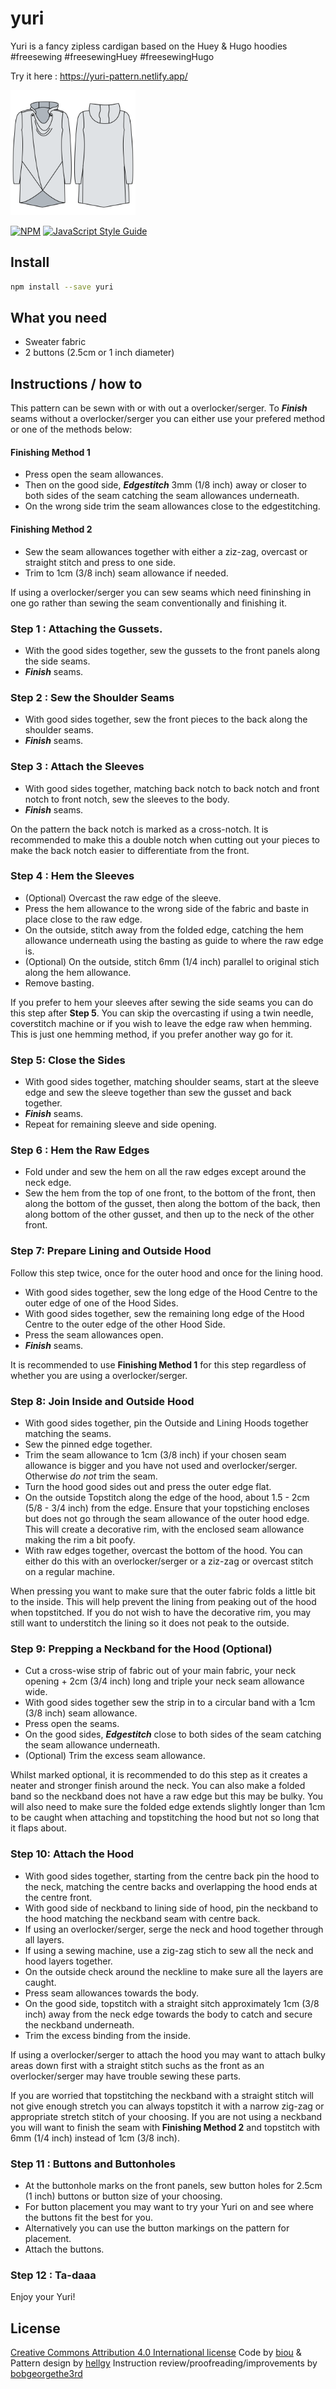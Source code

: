 # yuri
Yuri is a fancy zipless cardigan based on the Huey & Hugo hoodies #freesewing #freesewingHuey #freesewingHugo

Try it here : https://yuri-pattern.netlify.app/

<img src="yuri.svg" alt="preview of Yuri hoodie" width="200"/>

[![NPM](https://img.shields.io/npm/v/yuri.svg)](https://www.npmjs.com/package/yuri) [![JavaScript Style Guide](https://img.shields.io/badge/code_style-standard-brightgreen.svg)](https://standardjs.com)

## Install

```bash
npm install --save yuri
```


## What you need
- Sweater fabric
- 2 buttons (2.5cm or 1 inch diameter)

## Instructions / how to

This pattern can be sewn with or with out a overlocker/serger. To ***Finish*** seams without a overlocker/serger you can either use your prefered method or one of the methods below:
#### Finishing Method 1
- Press open the seam allowances. 
- Then on the good side, ***Edgestitch*** 3mm (1/8 inch) away or closer to both sides of the seam catching the seam allowances underneath.
- On the wrong side trim the seam allowances close to the edgestitching. 

#### Finishing Method 2
- Sew the seam allowances together with either a ziz-zag, overcast or straight stitch and press to one side.
- Trim to 1cm (3/8 inch) seam allowance if needed.

<Note>

If using a overlocker/serger you can sew seams which need fininshing in one go rather than sewing the seam conventionally and finishing it. 
  
</Note>

### Step 1 : Attaching the Gussets.
- With the good sides together, sew the gussets to the front panels along the side seams.
- ***Finish*** seams.

### Step 2 :  Sew the Shoulder Seams
- With good sides together, sew the front pieces to the back along the shoulder seams.
- ***Finish*** seams.

### Step 3 : Attach the Sleeves

- With good sides together, matching back notch to back notch and front notch to front notch, sew the sleeves to the body.
- ***Finish*** seams.

<Note>

On the pattern the back notch is marked as a cross-notch. It is recommended to make this a double notch when cutting out your pieces to make the back notch easier to differentiate from the front.
  
</Note>

### Step 4 : Hem the Sleeves
- (Optional) Overcast the raw edge of the sleeve.
- Press the hem allowance to the wrong side of the fabric and baste in place close to the raw edge.
- On the outside, stitch away from the folded edge, catching the hem allowance underneath using the basting as guide to where the raw edge is.
- (Optional) On the outside, stitch 6mm (1/4 inch) parallel to original stich along the hem allowance.
- Remove basting.

<Note>

If you prefer to hem your sleeves after sewing the side seams you can do this step after **Step 5**.
You can skip the overcasting if using a twin needle, coverstitch machine or if you wish to leave the edge raw when hemming. 
This is just one hemming method, if you prefer another way go for it.
  
</Note>

### Step 5: Close the Sides
- With good sides together, matching shoulder seams, start at the sleeve edge and sew the sleeve together than sew the gusset and back together.
- ***Finish*** seams.
- Repeat for remaining sleeve and side opening.

### Step 6 : Hem the Raw Edges
- Fold under and sew the hem on all the raw edges except around the neck edge.
- Sew the hem from the top of one front, to the bottom of the front, then along the bottom of the gusset, then along the bottom of the back, then along bottom of the other gusset, and then up to the neck of the other front.

### Step 7: Prepare Lining and Outside Hood
Follow this step twice, once for the outer hood and once for the lining hood.

- With good sides together, sew the long edge of the Hood Centre to the outer edge of one of the Hood Sides.
- With good sides together, sew the remaining long edge of the Hood Centre to the outer edge of the other Hood Side.
- Press the seam allowances open.
- ***Finish*** seams.

<Note>

It is recommended to use **Finishing Method 1** for this step regardless of whether you are using a overlocker/serger.
  
</Note>

### Step 8: Join Inside and Outside Hood
- With good sides together, pin the Outside and Lining Hoods together matching the seams.
- Sew the pinned edge together.
- Trim the seam allowance to 1cm (3/8 inch) if your chosen seam allowance is bigger and you have not used and overlocker/serger. Otherwise *do not* trim the seam.
- Turn the hood good sides out and press the outer edge flat.
- On the outside Topstitch along the edge of the hood, about 1.5 - 2cm (5/8 - 3/4 inch) from the edge. Ensure that your topstiching encloses but does not go through the seam allowance of the outer hood edge. This will create a decorative rim, with the enclosed seam allowance making the rim a bit poofy.
- With raw edges together, overcast the bottom of the hood. You can either do this with an overlocker/serger or a ziz-zag or overcast stitch on a regular machine.
 
<Note>
  
When pressing you want to make sure that the outer fabric folds a little bit to the inside. This will help prevent the lining from peaking out of the hood when topstitched.
If you do not wish to have the decorative rim, you may still want to understitch the lining so it does not peak to the outside.
  
</Note>

### Step 9: Prepping a Neckband for the Hood (Optional)
- Cut a cross-wise strip of fabric out of your main fabric, your neck opening + 2cm (3/4 inch) long and triple your neck seam allowance wide.
- With good sides together sew the strip in to a circular band with a 1cm (3/8 inch) seam allowance.
- Press open the seams.
- On the good sides, ***Edgestitch*** close to both sides of the seam catching the seam allowance underneath.
- (Optional) Trim the excess seam allowance.

<Note>
  
Whilst marked optional, it is recommended to do this step as it creates a neater and stronger finish around the neck.
You can also make a folded band so the neckband does not have a raw edge but this may be bulky. You will also need to make sure the folded edge extends slightly longer than 1cm to be caught when attaching and topstitching the hood but not so long that it flaps about.
  
</Note>  
  
### Step 10: Attach the Hood
- With good sides together, starting from the centre back pin the hood to the neck, matching the centre backs and overlapping the hood ends at the centre front.
- With good side of neckband to lining side of hood, pin the neckband to the hood matching the neckband seam with centre back.
- If using an overlocker/serger, serge the neck and hood together through all layers.
- If using a sewing machine, use a zig-zag stich to sew all the neck and hood layers together.
- On the outside check around the neckline to make sure all the layers are caught.
- Press seam allowances towards the body.
- On the good side, topstitch with a straight sitch approximately 1cm (3/8 inch) away from the neck edge towards the body to catch and secure the neckband underneath.
- Trim the excess binding from the inside.

<Warning>
  
If using a overlocker/serger to attach the hood you may want to attach bulky areas down first with a straight stitch suchs as the front as an overlocker/serger may have trouble sewing these parts.
  
</Warning>
<Note>
  
If you are worried that topstitching the neckband with a straight stitch will not give enough stretch you can always topstitch it with a narrow zig-zag or appropriate stretch stitch of your choosing.
If you are not using a neckband you will want to finish the seam with **Finishing Method 2** and topstitch with 6mm (1/4 inch) instead of 1cm (3/8 inch). 
  
</Note>

### Step 11 : Buttons and Buttonholes
- At the buttonhole marks on the front panels, sew button holes for 2.5cm (1 inch) buttons or button size of your choosing.
- For button placement you may want to try your Yuri on and see where the buttons fit the best for you.
- Alternatively you can use the button markings on the pattern for placement.
- Attach the buttons.
 
### Step 12 : Ta-daaa
Enjoy your Yuri!

## License


[Creative Commons Attribution 4.0 International license](https://creativecommons.org/licenses/by/4.0/)
Code by [biou](https://github.com/biou) & Pattern design by [hellgy](https://github.com/hellgy)
Instruction review/proofreading/improvements by [bobgeorgethe3rd](https://github.com/bobgeorgethe3rd)


